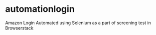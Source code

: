 # automationlogin
Amazon Login Automated using Selenium as a part of screening test in Browserstack
